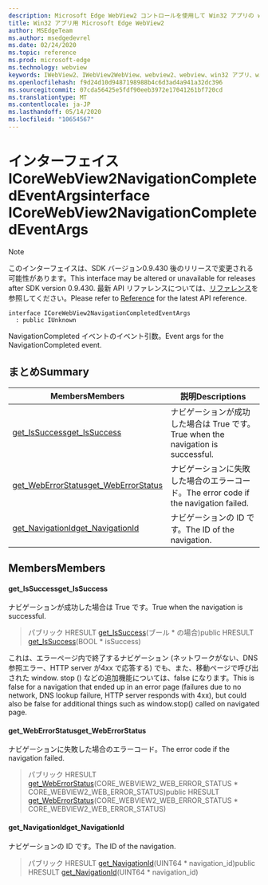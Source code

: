 ```yaml
---
description: Microsoft Edge WebView2 コントロールを使用して Win32 アプリの web コンテンツをホストする
title: Win32 アプリ用 Microsoft Edge WebView2
author: MSEdgeTeam
ms.author: msedgedevrel
ms.date: 02/24/2020
ms.topic: reference
ms.prod: microsoft-edge
ms.technology: webview
keywords: IWebView2、IWebView2WebView、webview2、webview、win32 アプリ、win32、edge、ICoreWebView2、ICoreWebView2Host、browser control、edge html
ms.openlocfilehash: f9d24d10d9487198988b4c6d3ad4a941a32dc396
ms.sourcegitcommit: 07cda56425e5fdf90eeb3972e17041261bf720cd
ms.translationtype: MT
ms.contentlocale: ja-JP
ms.lasthandoff: 05/14/2020
ms.locfileid: "10654567"
---
```

# <span data-ttu-id="48244-104">インターフェイス ICoreWebView2NavigationCompletedEventArgs</span><span class="sxs-lookup"><span data-stu-id="48244-104">interface ICoreWebView2NavigationCompletedEventArgs</span></span> 

> [!NOTE]
> <span data-ttu-id="48244-105">このインターフェイスは、SDK バージョン0.9.430 後のリリースで変更される可能性があります。</span><span class="sxs-lookup"><span data-stu-id="48244-105">This interface may be altered or unavailable for releases after SDK version 0.9.430.</span></span> <span data-ttu-id="48244-106">最新 API リファレンスについては、[リファレンス](../../../webview2-api-reference.md)を参照してください。</span><span class="sxs-lookup"><span data-stu-id="48244-106">Please refer to [Reference](../../../webview2-api-reference.md) for the latest API reference.</span></span>

```
interface ICoreWebView2NavigationCompletedEventArgs
  : public IUnknown
```

<span data-ttu-id="48244-107">NavigationCompleted イベントのイベント引数。</span><span class="sxs-lookup"><span data-stu-id="48244-107">Event args for the NavigationCompleted event.</span></span>

## <span data-ttu-id="48244-108">まとめ</span><span class="sxs-lookup"><span data-stu-id="48244-108">Summary</span></span>

 <span data-ttu-id="48244-109">Members</span><span class="sxs-lookup"><span data-stu-id="48244-109">Members</span></span>                        | <span data-ttu-id="48244-110">説明</span><span class="sxs-lookup"><span data-stu-id="48244-110">Descriptions</span></span>
--------------------------------|---------------------------------------------
[<span data-ttu-id="48244-111">get_IsSuccess</span><span class="sxs-lookup"><span data-stu-id="48244-111">get_IsSuccess</span></span>](#get_issuccess) | <span data-ttu-id="48244-112">ナビゲーションが成功した場合は True です。</span><span class="sxs-lookup"><span data-stu-id="48244-112">True when the navigation is successful.</span></span>
[<span data-ttu-id="48244-113">get_WebErrorStatus</span><span class="sxs-lookup"><span data-stu-id="48244-113">get_WebErrorStatus</span></span>](#get_weberrorstatus) | <span data-ttu-id="48244-114">ナビゲーションに失敗した場合のエラーコード。</span><span class="sxs-lookup"><span data-stu-id="48244-114">The error code if the navigation failed.</span></span>
[<span data-ttu-id="48244-115">get_NavigationId</span><span class="sxs-lookup"><span data-stu-id="48244-115">get_NavigationId</span></span>](#get_navigationid) | <span data-ttu-id="48244-116">ナビゲーションの ID です。</span><span class="sxs-lookup"><span data-stu-id="48244-116">The ID of the navigation.</span></span>

## <span data-ttu-id="48244-117">Members</span><span class="sxs-lookup"><span data-stu-id="48244-117">Members</span></span>

#### <span data-ttu-id="48244-118">get_IsSuccess</span><span class="sxs-lookup"><span data-stu-id="48244-118">get_IsSuccess</span></span> 

<span data-ttu-id="48244-119">ナビゲーションが成功した場合は True です。</span><span class="sxs-lookup"><span data-stu-id="48244-119">True when the navigation is successful.</span></span>

> <span data-ttu-id="48244-120">パブリック HRESULT [get_IsSuccess](#get_issuccess)(ブール \* の場合)</span><span class="sxs-lookup"><span data-stu-id="48244-120">public HRESULT [get_IsSuccess](#get_issuccess)(BOOL \* isSuccess)</span></span>

<span data-ttu-id="48244-121">これは、エラーページ内で終了するナビゲーション (ネットワークがない、DNS 参照エラー、HTTP server が4xx で応答する) でも、また、移動ページで呼び出された window. stop () などの追加機能については、false になります。</span><span class="sxs-lookup"><span data-stu-id="48244-121">This is false for a navigation that ended up in an error page (failures due to no network, DNS lookup failure, HTTP server responds with 4xx), but could also be false for additional things such as window.stop() called on navigated page.</span></span>

#### <span data-ttu-id="48244-122">get_WebErrorStatus</span><span class="sxs-lookup"><span data-stu-id="48244-122">get_WebErrorStatus</span></span> 

<span data-ttu-id="48244-123">ナビゲーションに失敗した場合のエラーコード。</span><span class="sxs-lookup"><span data-stu-id="48244-123">The error code if the navigation failed.</span></span>

> <span data-ttu-id="48244-124">パブリック HRESULT [get_WebErrorStatus](#get_weberrorstatus)(CORE_WEBVIEW2_WEB_ERROR_STATUS \* CORE_WEBVIEW2_WEB_ERROR_STATUS)</span><span class="sxs-lookup"><span data-stu-id="48244-124">public HRESULT [get_WebErrorStatus](#get_weberrorstatus)(CORE_WEBVIEW2_WEB_ERROR_STATUS \* CORE_WEBVIEW2_WEB_ERROR_STATUS)</span></span>

#### <span data-ttu-id="48244-125">get_NavigationId</span><span class="sxs-lookup"><span data-stu-id="48244-125">get_NavigationId</span></span> 

<span data-ttu-id="48244-126">ナビゲーションの ID です。</span><span class="sxs-lookup"><span data-stu-id="48244-126">The ID of the navigation.</span></span>

> <span data-ttu-id="48244-127">パブリック HRESULT [get_NavigationId](#get_navigationid)(UINT64 \* navigation_id)</span><span class="sxs-lookup"><span data-stu-id="48244-127">public HRESULT [get_NavigationId](#get_navigationid)(UINT64 \* navigation_id)</span></span>

